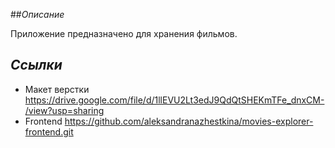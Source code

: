 ##*Описание*

Приложение предназначено для хранения фильмов.

## *Ссылки*
- Макет верстки https://drive.google.com/file/d/1llEVU2Lt3edJ9QdQtSHEKmTFe_dnxCM-/view?usp=sharing
- Frontend https://github.com/aleksandranazhestkina/movies-explorer-frontend.git
